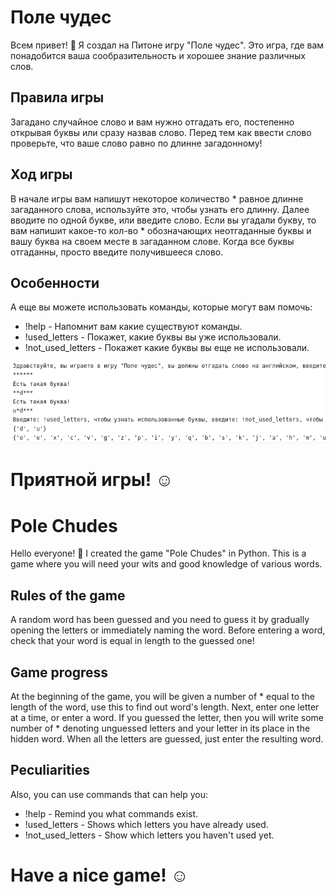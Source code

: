 # Поле чудес
Всем привет! :wave: Я создал на Питоне игру "Поле чудес". Это игра, где вам понадобится ваша сообразительность и хорошее знание различных слов.
## Правила игры
Загадано случайное слово и вам нужно отгадать его, постепенно открывая буквы или сразу назвав слово. Перед тем как ввести слово проверьте, что ваше слово равно по длинне загадонному!
## Ход игры
В начале игры вам напишут некоторое количество * равное длинне загаданного слова, используйте это, чтобы узнать его длинну.
Далее вводите по одной букве, или введите слово.
Если вы угадали букву, то вам напишит какое-то кол-во * обозначающих неотгаданные буквы и вашу буква на своем месте в загаданном слове.
Когда все буквы отгаданны, просто введите получившееся слово.
## Особенности
А еще вы можете использовать команды, которые могут вам помочь: 
 - !help - Напомнит вам какие существуют команды.
 - !used_letters - Покажет, какие буквы вы уже использовали.
 - !not_used_letters - Покажет какие буквы вы еще не использовали.
 
 
![alt text](Firefox_Screenshot_2022-03-20T16-15-34.001Z.png "Описание будет тут")
# **Приятной игры!** :relaxed:


# Pole Chudes
Hello everyone! :wave: I created the game "Pole Chudes" in Python. This is a game where you will need your wits and good knowledge of various words.
## Rules of the game
A random word has been guessed and you need to guess it by gradually opening the letters or immediately naming the word. 
Before entering a word, check that your word is equal in length to the guessed one!
## Game progress
At the beginning of the game, you will be given a number of * equal to the length of the word, use this to find out word's length.
Next, enter one letter at a time, or enter a word.
If you guessed the letter, then you will write some number of * denoting unguessed letters and your letter in its place in the hidden word.
When all the letters are guessed, just enter the resulting word.
## Peculiarities
Also, you can use commands that can help you:
 - !help - Remind you what commands exist.
 - !used_letters - Shows which letters you have already used.
 - !not_used_letters - Show which letters you haven't used yet.
# **Have a nice game!** :relaxed:
